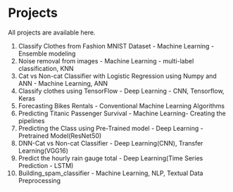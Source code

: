 # Projects
All projects are available here. 
1. Classify Clothes from Fashion MNIST Dataset - Machine Learning - Ensemble modeling
2. Noise removal from images - Machine Learning - multi-label classification, KNN
3. Cat vs Non-cat Classifier with Logistic Regression using Numpy and ANN - Machine Learning, ANN
4. Classify clothes using TensorFlow - Deep Learning - CNN, Tensorflow, Keras
5. Forecasting Bikes Rentals - Conventional Machine Learning Algorithms
6. Predicting Titanic Passenger Survival - Machine Learning- Creating the pipelines
7. Predicting the Class using Pre-Trained model - Deep Learning - Pretrained Model(ResNet50)
8. DNN-Cat vs Non-cat Classifier - Deep Learning(CNN), Transfer Learning(VGG16)
9. Predict the hourly rain gauge total - Deep Learning(Time Series Prediction - LSTM)
10. Building_spam_classifier - Machine Learning, NLP, Textual Data Preprocessing

